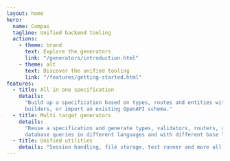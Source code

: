 ```yaml
---
layout: home
hero:
  name: Compas
  tagline: Unified backend tooling
  actions:
    - theme: brand
      text: Explore the generators
      link: "/generators/introduction.html"
    - theme: alt
      text: Discover the unified tooling
      link: "/features/getting-started.html"
features:
  - title: All in one specification
    details:
      "Build up a specification based on types, routes and entities with flexible
      builders, or import an existing OpenAPI schema."
  - title: Multi target generators
    details:
      "Reuse a specification and generate types, validators, routers, api clients and
      database queries in different languages and with different base libraries."
  - title: Unified utilities
    details: "Session handling, file storage, test runner and more all in a few packages."
---
```

